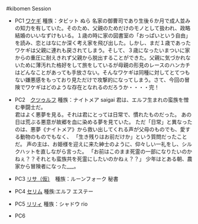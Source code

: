 #kibomen Session  
- PC1 [ワケギ](http://charasheet.vampire-blood.net/1096820) 種族：タビット  ぬら
名家の御曹司であり生後６か月で成人並みの知力を有していた。そのため、父親のためだけのモノとして扱われ、政略結婚のいいなずけもいる。１歳の時に家の図書室の「おっぱいという自由」を読み、恋とはなにか深く考え家を飛び出した。しかし、まだ１歳であったワケギは父親に連れも戻されてしまう。そして、３歳になったいまついに家からの重圧に耐えきれず父親から脱出することができた。父親に気づかれないために薄汚れた格好をして旅をしているが母親の形見のレースのハンカチはどんなことがあっても手放さない。そんなワケギは同種に対してとてつもない嫌悪感をもっており見ただけで攻撃的になってしまう。さて、今回の冒険でワケギはどのような存在となれるのだろうか・・・・完！
- PC2　[クツゥルフ](http://charasheet.vampire-blood.net/1096659) 種族：ナイトメア  saigai
君は、エルフ生まれの蛮族を憎む拳闘士だ。  
君はよく悪夢を見る。それは君にとっては日常で、慣れたものだった。
あの日は荒ぶる悪意が故郷を血に染める夢を見ていた。
ただ「日常」と異なったのは、悪夢《ナイトメア》から救い出してくれる声が父母のものでも、愛する動物のものでもなく、
「生き残りはお前だけか」という質問だったことだ。
声の主は、お姫様を迎えに来た紳士のように、仰々しい一礼をし、シルクハットを直しながら言った。
「お前はこのまま死霊の一部になりたいのかねぇ？？それとも蛮族共を死霊にしたいのかねぇ？？」
少年はとある朝、農家から冒険者になった___。

- PC3 [リサ（仮）](http://charasheet.vampire-blood.net/1097084)　種族：ルーンフォーク 秘書

- PC4 [セリム](http://charasheet.vampire-blood.net/1147056) 種族:エルフ エステー

- PC5 [リリィ](http://charasheet.vampire-blood.net/1147078) 種族：シャドウ rio
- PC6
